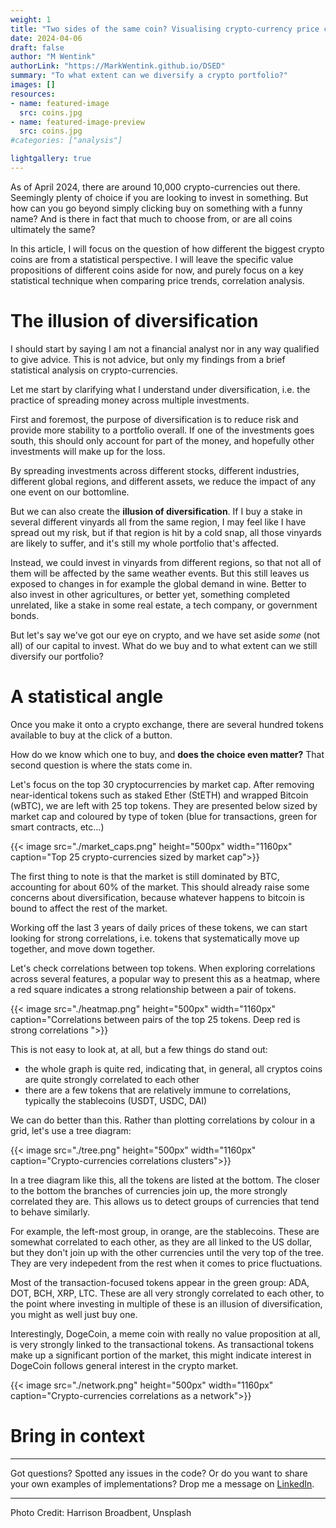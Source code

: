 ```yaml
---
weight: 1
title: "Two sides of the same coin? Visualising crypto-currency price correlations"
date: 2024-04-06
draft: false
author: "M Wentink"
authorLink: "https://MarkWentink.github.io/DSED"
summary: "To what extent can we diversify a crypto portfolio?"
images: []
resources:
- name: featured-image
  src: coins.jpg
- name: featured-image-preview
  src: coins.jpg
#categories: ["analysis"]

lightgallery: true
---
```



As of April 2024, there are around 10,000 crypto-currencies out there. Seemingly plenty of choice if you are looking to invest in something. But how can you go beyond simply clicking buy on something with a funny name? And is there in fact that much to choose from, or are all coins ultimately the same?

In this article, I will focus on the question of how different the biggest crypto coins are from a statistical perspective. I will leave the specific value propositions of different coins aside for now, and purely focus on a key statistical technique when comparing price trends, correlation analysis. 



# The illusion of diversification

I should start by saying I am not a financial analyst nor in any way qualified to give advice. This is not advice, but only my findings from a brief statistical analysis on crypto-currencies. 

Let me start by clarifying what I understand under diversification, i.e. the practice of spreading money across multiple investments. 

First and foremost, the purpose of diversification is to reduce risk and provide more stability to a portfolio overall. If one of the investments goes south, this should only account for part of the money, and hopefully other investments will make up for the loss. 

By spreading investments across different stocks, different industries, different global regions, and different assets, we reduce the impact of any one event on our bottomline. 

But we can also create the **illusion of diversification**. If I buy a stake in several different vinyards all from the same region, I may feel like I have spread out my risk, but if that region is hit by a cold snap, all those vinyards are likely to suffer, and it's still my whole portfolio that's affected.

Instead, we could invest in vinyards from different regions, so that not all of them will be affected by the same weather events. But this still leaves us exposed to changes in for example the global demand in wine. Better to also invest in other agricultures, or better yet, something completed unrelated, like a stake in some real estate, a tech company, or government bonds. 

But let's say we've got our eye on crypto, and we have set aside *some* (not all) of our capital to invest. What do we buy and to what extent can we still diversify our portfolio?


# A statistical angle

Once you make it onto a crypto exchange, there are several hundred tokens available to buy at the click of a button. 

How do we know which one to buy, and **does the choice even matter?** That second question is where the stats come in. 

Let's focus on the top 30 cryptocurrencies by market cap. After removing near-identical tokens such as staked Ether (StETH) and wrapped Bitcoin (wBTC), we are left with 25 top tokens. They are presented below sized by market cap and coloured by type of token (blue for transactions, green for smart contracts, etc...)

{{< image src="./market_caps.png" height="500px" width="1160px" caption="Top 25 crypto-currencies sized by market cap">}}


The first thing to note is that the market is still dominated by BTC, accounting for about 60% of the market. This should already raise some concerns about diversification, because whatever happens to bitcoin is bound to affect the rest of the market. 

Working off the last 3 years of daily prices of these tokens, we can start looking for strong correlations, i.e. tokens that systematically move up together, and move down together. 

Let's check correlations between top tokens. When exploring correlations across several features, a popular way to present this as a heatmap, where a red square indicates a strong relationship between a pair of tokens. 

{{< image src="./heatmap.png" height="500px" width="1160px" caption="Correlations between pairs of the top 25 tokens. Deep red is strong correlations ">}}

This is not easy to look at, at all, but a few things do stand out:

- the whole graph is quite red, indicating that, in general, all cryptos coins are quite strongly correlated to each other
- there are a few tokens that are relatively immune to correlations, typically the stablecoins (USDT, USDC, DAI)

We can do better than this. Rather than plotting correlations by colour in a grid, let's use a tree diagram:

{{< image src="./tree.png" height="500px" width="1160px" caption="Crypto-currencies correlations clusters">}}

In a tree diagram like this, all the tokens are listed at the bottom. The closer to the bottom the branches of currencies join up, the more strongly correlated they are. This allows us to detect groups of currencies that tend to behave similarly. 

For example, the left-most group, in orange, are the stablecoins. These are somewhat correlated to each other, as they are all linked to the US dollar, but they don't join up with the other currencies until the very top of the tree. They are very indepedent from the rest when it comes to price fluctuations. 

Most of the transaction-focused tokens appear in the green group: ADA, DOT, BCH, XRP, LTC. These are all very strongly correlated to each other, to the point where investing in multiple of these is an illusion of diversification, you might as well just buy one. 

Interestingly, DogeCoin, a meme coin with really no value proposition at all, is very strongly linked to the transactional tokens. As transactional tokens make up a significant portion of the market, this might indicate interest in DogeCoin follows general interest in the crypto market. 

{{< image src="./network.png" height="500px" width="1160px" caption="Crypto-currencies correlations as a network">}}



# Bring in context

-------

Got questions? Spotted any issues in the code? Or do you want to share your own examples of implementations? Drop me a message on [LinkedIn](https://www.linkedin.com/in/mark-wentink-793217116/).

-------

Photo Credit: Harrison Broadbent, Unsplash